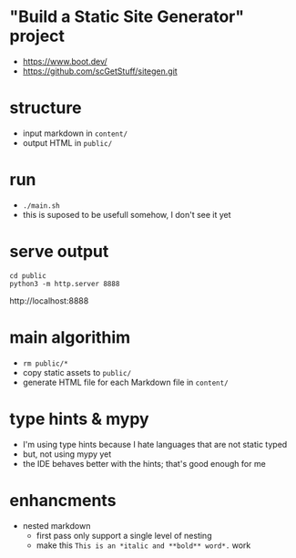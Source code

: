 # "Build a Static Site Generator" project

-   https://www.boot.dev/
-   https://github.com/scGetStuff/sitegen.git

# structure

-   input markdown in `content/`
-   output HTML in `public/`

# run

-   `./main.sh`
-   this is suposed to be usefull somehow, I don't see it yet

# serve output

```shell
cd public
python3 -m http.server 8888
```

http://localhost:8888

# main algorithim

-   `rm public/*`
-   copy static assets to `public/`
-   generate HTML file for each Markdown file in `content/`

# type hints & mypy

-   I'm using type hints because I hate languages that are not static typed
-   but, not using mypy yet
-   the IDE behaves better with the hints; that's good enough for me

# enhancments

-   nested markdown
    -   first pass only support a single level of nesting
    -   make this `This is an *italic and **bold** word*.` work
